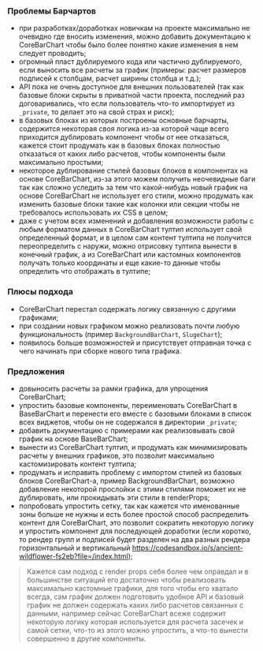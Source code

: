 ### Проблемы Барчартов

* при разработках/доработках новичкам на проекте максимально не очевидно где вносить изменения, можно добавить документацию к CoreBarChart чтобы было более понятно какие изменения в нем следует проводить;
* огромный пласт дублируемого кода или частично дублируемого, если выносить все расчеты за график (примеры: расчет размеров подписей к столбцам, расчет ширины столбца и т.д.);
* API пока не очень доступное для внешних пользователей (так как базовые блоки скрыты в приватной части проекта, последний раз договаривались, что если пользователь что-то импортирует из `_private`, то делает это на свой страх и риск);
* в базовых блоках из которых построены основные барчарты, содержится некоторая своя логика из-за которой чаще всего приходится дублировать компонент чтобы от нее отказаться, кажется стоит продумать как в базовых блоках полностью отказаться от каких либо расчетов, чтобы компоненты были максимально простыми;
* некоторое дублирование стилей базовых блоков в компонентах на основе CoreBarChart, из-за этого можем получить неочевидные баги так как сложно уследить за тем что какой-нибудь новый график на основе CoreBarChart не использует его стили, можно продумать как изменить базовые блоки такие как колонки или секции чтобы не требовалось использовать их CSS в целом;
* даже с учетом всех изменений и добавления возможности работы с любым форматом данных в CoreBarChart тултип использует свой определенный формат, и в целом сам контент тултипа не получится переопределить с наружи, можно отрисовку тултипа вынести в конечный график, а из CoreBarChart или кастомных компонентов получать только координаты и еще какие-то данные чтобы определить что отображать в тултипе;

### Плюсы подхода

* CoreBarChart перестал содержать логику связанную с другими графиками;
* при создании новых графиком можно реализовать почти любую функциональность (пример `BackgroundBarChart`, `SlugeChart`);
* появилось больше возможностей и присутствует отправная точка с чего начинать при сборке нового типа графика.

### Предложения

* довыносить расчеты за рамки графика, для упрощения CoreBarChart;
* упростить базовые компоненты, переименовать CoreBarChart в BaseBarChart и перенести его вместе с базовыми блоками в список всех виджетов, чтобы он не содержался в директории `_private`;
* добавить документацию с примерами как реализовывать свой график на основе BaseBarChart;
* вынести из CoreBarChart тултип, и продумать как минимизировать расчеты у внешних графиков, это позволит максимально кастомизировать контент тултипа;
* продумать и исправить проблему с импортом стилей из базовых блоков CoreBarChart-а, пример BackgroundBarChart, возможно добавление некоторой прослойки с этими стилями поможет их не дублировать, или прокидывать эти стили в renderProps;
* попробовать упростить сетку, так как кажется что именованные зоны больше не нужны и есть более простой способ распределить контент для CoreBarChart, это позволит сократить некоторую логику и упростить компонент для последующей доработки (если коротко, то рендер групп и подписей будет разделен на два разных рендера горизонтальный и вертикальный https://codesandbox.io/s/ancient-wildflower-fs2eb?file=/index.html);

> Кажется сам подход с render props себя более чем оправдал и в большинстве ситуаций его достаточно чтобы реализовать максимально кастомные графики, для того чтобы его хватало всегда, сам график должен подготовить удобное API и базовый график не должен содержать каких либо расчетов связанных с данными, например сейчас CoreBarChart всеже содержит некоторую логику которая используется для расчета засечек и самой сетки, что-то из этого можно упростить, а что-то вынести совершенно в другие компоненты.
